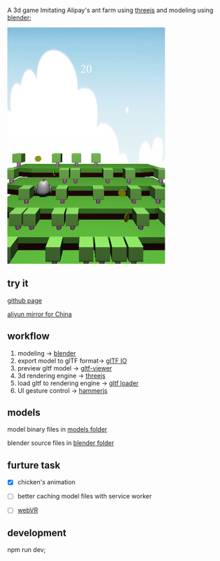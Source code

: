 A 3d game Imitating Alipay's ant farm using [threejs](https://threejs.org) and modeling using [blender](https://www.blender.org);

![](/pics/demo.jpg)

## try it
[github page](https://muffink.github.io/chicken-jump/index.1.html)

[aliyun mirror for China](https://media-oss-oss.oss-cn-shenzhen.aliyuncs.com/chicken-jump/index.1.html)

## workflow

1. modeling -> [blender](https://www.blender.org)
2. export model to glTF format-> [glTF IO](https://github.com/KhronosGroup/glTF-Blender-IO)
3. preview gltf model -> [gltf-viewer](https://gltf-viewer.donmccurdy.com)
4. 3d rendering engine -> [threejs](https://threejs.org/)
5. load gltf to rendering engine -> [gltf loader](https://threejs.org/docs/index.html#examples/loaders/GLTFLoader)
6. UI gesture control -> [hammerjs](https://hammerjs.github.io/)

## models
model binary files in [models folder](/resource/models/)

blender source files in [blender folder](/blender)

## furture task

- [x] chicken's animation
- [ ] better caching model files with service worker
- [ ] [webVR](https://threejs.org/docs/index.html#manual/en/introduction/How-to-create-VR-content)


## development

npm run dev;

